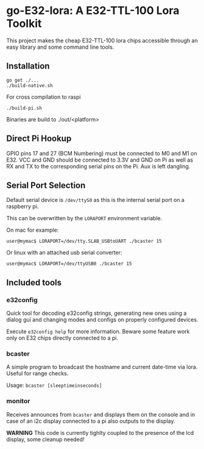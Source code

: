 # go-E32-lora: A E32-TTL-100 Lora Toolkit

This project makes the cheap E32-TTL-100 lora chips accessible through an easy library and some command line tools.


## Installation

```
go get ./...
./build-native.sh
```

For cross compilation to raspi

```
./build-pi.sh
```

Binaries are build to ./out/\<platform>

## Direct Pi Hookup

GPIO pins 17 and 27 (BCM Numbering) must be connected to M0 and M1 on E32. VCC and GND should be connected to 3.3V and GND on Pi as well as RX and TX to the corresponding serial pins on the Pi. Aux is left dangling.

## Serial Port Selection

Default serial device is `/dev/ttyS0` as this is the internal serial port on a raspberry pi.

This can be overwritten by the `LORAPORT` environment variable.

On mac for example:
```
user@mymac$ LORAPORT=/dev/tty.SLAB_USBtoUART ./bcaster 15
```

Or linux with an attached usb serial converter:
```
user@mymac$ LORAPORT=/dev/ttyUSB0 ./bcaster 15
```
## Included tools

### e32config

Quick tool for decoding e32config strings, generating new ones using a dialog gui and changing modes and configs on properly configured devices.

Execute `e32config help` for more information. Beware some feature work only on E32 chips directly connected to a pi.

### bcaster
A simple program to broadcast the hostname and current date-time via lora. Useful for range checks.

Usage: `bcaster [sleeptimeinseconds]`

### monitor
Receives announces from `bcaster` and displays them on the console and in case of an i2c display connected to a pi also outputs to the display.

**WARNING** This code is currently tighlty coupled to the presence of the lcd display, some cleanup needed!